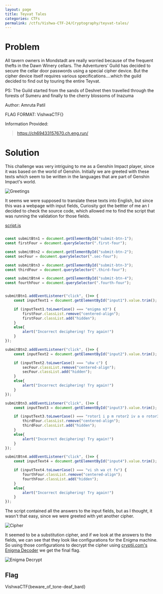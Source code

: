 ```yaml
---
layout: page
title: Teyvat Tales
categories: CTFs
permalink: /ctfs/Vishwa-CTF-24/Cryptography/teyvat-tales/
---
```


# Problem
All tavern owners in Mondstadt are really worried because of the frequent thefts in the Dawn Winery cellars. The Adventurers’ Guild has decided to secure the cellar door passwords using a special cipher device. But the cipher device itself requires various specifications….which the guild decided to find out by touring the entire Teyvat.

PS: The Guild started from the sands of Deshret then travelled through the forests of Sumeru and finally to the cherry blossoms of Inazuma

Author: Amruta Patil

FLAG FORMAT:
VishwaCTF{}

Information Provided:
> https://ch69433157670.ch.eng.run/

# Solution
This challenge was very intriguing to me as a Genshin Impact player, since it was based on the world of Genshin. Initially we are greeted with these texts which seem to be written in the languages that are part of Genshin Impact's world.

![Greetings](Files/greetings.png)

It seems we were supposed to translate these texts into English, but since this was a webpage with input fields, Curiosity got the bettter of me an I decided to check the source code, which allowed me to find the script that was running the validation for those fields.

[script.js](Files/script.js)
```javascript

const submitBtn1 = document.getElementById("submit-btn-1");
const firstFour = document.querySelector(".first-four");

const submitBtn2 = document.getElementById("submit-btn-2");
const secFour = document.querySelector(".sec-four");

const submitBtn3 = document.getElementById("submit-btn-3");
const thirdFour = document.querySelector(".third-four");

const submitBtn4 = document.getElementById("submit-btn-4");
const fourthFour = document.querySelector(".fourth-four");


submitBtn1.addEventListener("click", ()=> {
    const inputText1 = document.getElementById("input1").value.trim();

    if (inputText1.toLowerCase() === "enigma m3") {
        firstFour.classList.remove("centered-align");
        firstFour.classList.add("hidden");
    }
    else{
        alert("Incorrect deciphering! Try again!")
    }
});

submitBtn2.addEventListener("click", ()=> {
    const inputText2 = document.getElementById("input2").value.trim();

    if (inputText2.toLowerCase() === "ukw c") {
        secFour.classList.remove("centered-align");
        secFour.classList.add("hidden");
    }
    else{
        alert("Incorrect deciphering! Try again!")
    }
});

submitBtn3.addEventListener("click", ()=> {
    const inputText3 = document.getElementById("input3").value.trim();

    if (inputText3.toLowerCase() === "rotor1 i p m rotor2 iv a o rotor3 vi i n") {
        thirdFour.classList.remove("centered-align");
        thirdFour.classList.add("hidden");
    }
    else{
        alert("Incorrect deciphering! Try again!")
    }
});

submitBtn4.addEventListener("click", ()=> {
    const inputText4 = document.getElementById("input4").value.trim();

    if (inputText4.toLowerCase() === "vi sh wa ct fx") {
        fourthFour.classList.remove("centered-align");
        fourthFour.classList.add("hidden");        
    }
    else{
        alert("Incorrect deciphering! Try again!")
    }
});

```

The script contained all the answers to the input fields, but as I thought, it wasn't that easy, since we were greeted with yet another cipher.

![Cipher](Solution/cipher.png)

It seemed to be a substitution cipher, and if we look at the answers to the fields, we can see that they look like configurations for the Enigma machine. So using those configurations to decrypt the cipher using [cryptii.com's Enigma Decoder](https://cryptii.com/pipes/enigma-machine) we get the final flag.

![Enigma Decrypt](Solution/enigma_decrypt.png)

## Flag
VishwaCTF{beware_of_tone-deaf_bard}
